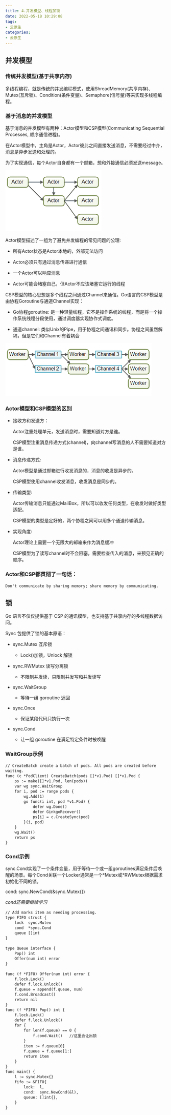 ```yaml
---
title: 4.并发模型、线程加锁
date: 2022-05-18 10:29:08
tags: 
- 云原生
categories:
- 云原生
---
```


## 并发模型

### 传统并发模型(基于共享内存)
多线程编程，就是传统的并发编程模式，使用ShreadMemory(共享内存)、Mutex(互斥锁)、Condition(条件变量)、Semaphore(信号量)等来实现多线程编程。

### 基于消息的并发模型

基于消息的并发模型有两种：Actor模型和CSP模型(Communicating Sequential Processes, 顺序通信进程)。

在Actor模型中，主角是Actor，Actor彼此之间直接发送消息，不需要经过中介，消息是异步发送和处理的。

为了实现通信，每个Actor自身都有一个邮箱，想和外接通信必须发送message。

![](4-并发模型、线程加锁/2022-05-18-12-10-50.png)

Actor模型描述了一组为了避免并发编程的常见问题的公理:

- 所有Actor状态是Actor本地的，外部无法访问

- Actor必须只有通过消息传递进行通信

- 一个Actor可以响应消息

- Actor可能会堵塞自己，但Actor不应该堵塞它运行的线程


CSP模型的核心思想是多个线程之间通过Channel来通信。Go语言的CSP模型是由协程Goroutine与通道Channel实现：

- Go协程goroutine: 是一种轻量线程，它不是操作系统的线程，而是将一个操作系统线程分段使用，通过调度器实现协作式调度。

- 通道channel: 类似Unix的Pipe，用于协程之间通讯和同步。协程之间虽然解耦，但是它们和Channel有着耦合

![](4-并发模型、线程加锁/2022-05-18-12-15-35.png)

### Actor模型和CSP模型的区别

- 接收方和发送方：

    Actor注重处理单元，发送消息时，需要知道对方是谁。

    CSP模型注重消息传递方式(channel)，向channel写消息的人不需要知道对方是谁。

- 消息传递方式:

    Actor模型是通过邮箱进行收发消息的，消息的收发是异步的。

    CSP模型使用channel收发消息，收发消息是同步的。

- 传输类型:

    Actor传输消息只能通过MailBox，所以可以收发任何类型，在收发时做好类型适配。

    CSP模型的类型是定好的，两个协程之间可以用多个通道传输消息。

- 实现角度:

    Actor理论上需要一个无限大的邮箱来作为消息缓冲

    CSP模型为了读写channel时不会阻塞，需要检查传入的消息，来预见正确的顺序。


### Actor和CSP都贯彻了一句话：

    Don't communicate by sharing memory; share memory by communicating.



## 锁

Go 语言不仅仅提供基于 CSP 的通讯模型，也支持基于共享内存的多线程数据访问。

Sync 包提供了锁的基本原语：

- sync.Mutex 互斥锁

    - Lock()加锁，Unlock 解锁

- sync.RWMutex 读写分离锁

    - 不限制并发读，只限制并发写和并发读写

- sync.WaitGroup

    - 等待一组 goroutine 返回

- sync.Once

    - 保证某段代码只执行一次
    
- sync.Cond

    - 让一组 goroutine 在满足特定条件时被唤醒

### WaitGroup示例

```golang
// CreateBatch create a batch of pods. All pods are created before waiting.
func (c *PodClient) CreateBatch(pods []*v1.Pod) []*v1.Pod {
    ps := make([]*v1.Pod, len(pods))
    var wg sync.WaitGroup
    for i, pod := range pods {
        wg.Add(1)
        go func(i int, pod *v1.Pod) {
            defer wg.Done()
            defer GinkgoRecover()
            ps[i] = c.CreateSync(pod)
        }(i, pod)
    }
    wg.Wait()
    return ps
}
```

### Cond示例

sync.Cond实现了一个条件变量，用于等待一个或一组goroutines满足条件后唤醒的场景。每个Cond关联一个Locker通常是一个\*Mutex或\*RWMutex根据需求初始化不同的锁。

cond: sync.NewCond(&sync.Mutex{})

*cond还需要继续学习*
```golang
// Add marks item as needing processing.
type FIFO struct {
    lock  sync.Mutex
    cond  *sync.Cond
    queue []int
}

type Queue interface {
    Pop() int
    Offer(num int) error
}

func (f *FIFO) Offer(num int) error {
    f.lock.Lock()
    defer f.lock.Unlock()
    f.queue = append(f.queue, num)
    f.cond.Broadcast()
    return nil
}
func (f *FIFO) Pop() int {
    f.lock.Lock()
    defer f.lock.Unlock()
    for {
        for len(f.queue) == 0 {
            f.cond.Wait()   //这里会让出锁
        }
        item := f.queue[0]
        f.queue = f.queue[1:]
        return item
    }
}
func main() {
    l := sync.Mutex{}
    fifo := &FIFO{
        lock:  l,
        cond:  sync.NewCond(&l),
        queue: []int{},
    }
}
```
